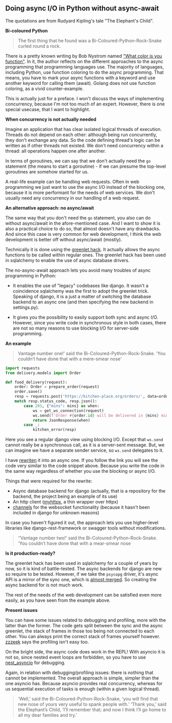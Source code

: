 ## Doing async I/O in Python without async-await

The quotations are from Rudyard Kipling's tale "The Elephant's Child".

**Bi-coloured Python**

>The first thing that he found was a Bi-Coloured-Python-Rock-Snake curled round a rock.

There is a pretty known writing by Bob Nystrom named
["What color is you function"](https://journal.stuffwithstuff.com/2015/02/01/what-color-is-your-function/).
In it, the author reflects on the different approaches to the async programming that programming languages use.
The majority of languages, including Python, use function coloring to do the async programming.
That means, you have to mark your async functions with a keyword and use another keyword for calling them (await).
Golang does not use function coloring, as a vivid counter-example.

This is actually just for a preface.
I won't discuss the ways of implementing concurrency, because I'm not too much of an expert.
However, there is one special usecase, that I want to highlight.

**When concurrency is not actually needed**

Imagine an application that has clear isolated logical threads of execution.
Threads do not depend on each other: although being run concurrently, they don't exchange any data.
So the code defining thread's logic can be written as if other threads not existed.
 We don't need concurrency within a thread: all operations happen one after another.

 In terms of goroutines, we can say that we don't actually need the `go` statement (the means to start a goroutine) - if
 we can presume the top-level goroutines are somehow started for us.

 A real-life example can be handling web requests. Often  in web programming we just want to use the async I/O instead of the blocking
 one, because it is more performant for the needs of web services. We don't usually need any concurrency in our handling
 of a web request.

 **An alternative approach: no async/await**

The same way that you don't need the `go` statement, you also can do without async/await in the afore-mentioned case.
And I want to show it is also a practical choice to do so, that almost doesn't have any drawbacks.
And since this case is very common for web development, I think the web
development is better off without async/await (mostly).

Technically it is done using the [greenlet hack](https://github.com/Bi-Coloured-Python-Rock-Snake/greenhack).
It actually allows the async functions to be called within regular ones.
The greenlet hack has been used in sqlalchemy to enable the use of async database drivers.

The no-async-await approach lets you avoid many troubles of async programming in Python:

- It enables the use of "legacy" codebases like django. It wasn't a coincidence sqlalchemy was the first to adopt the greenlet trick. Speaking of django, it is a just a matter of switching the database backend to an async one (and then specifying the new backend in settings.py).

- It gives you the possibility to easily support both sync and async I/O. However,
  since you write code in synchronous style in both cases, there are not so many reasons to use blocking I/O for server-side programming.

**An example**

>Vantage number one!’ said the Bi-Coloured-Python-Rock-Snake. ‘You couldn’t have done that with a mere-smear nose'

```python
import requests
from delivery.models import Order

def food_delivery(request):
    order: Order = prepare_order(request)
    order.save()
    resp = requests.post('https://kitchen-place.org/orders/', data=order.as_dict())
    match resp.status_code, resp.json():
        case 201, {"mins": mins} as when:
            ws = get_ws_connection(request)
            ws.send(f'Order #{order.id} will be delivered in {mins} minutes.')
            return JsonResponse(when)
        case _:
            kitchen_error(resp)
```
Here you see a regular django view using blocking I/O.
Except that `ws.send` cannot really be a synchronous call,
as it is a server-sent message. But, we can imagine we have a separate sender service, so `ws.send` delegates to it.

I have [rewriten](https://github.com/Bi-Coloured-Python-Rock-Snake/pgbackend/blob/main/kitchen/views.py) it into an async one. If you follow the link you will see the code very similar to the code snippet above. Because you write the code in the same way regardless of whether you use the blocking or async I/O.

Things that were required for the rewrite:

- Async database backend for django (actually, that is a repository for the backend, the project being an example of its use)
- An http client ([myhttpx](https://github.com/Bi-Coloured-Python-Rock-Snake/pgbackend/blob/main/myhttpx.py), a thin wrapper over httpx)
- [channels](https://channels.readthedocs.io/en/stable/) for the websocket functionality (because it hasn't been included in django for unknown reasons)

In case you haven't figured it out, the approach lets you use higher-level libraries like
django-rest-framework or swagger tools without modifications.

>‘’Vantage number two!’ said the Bi-Coloured-Python-Rock-Snake. ‘You couldn’t have done that with a mear-smear nose

**Is it production-ready?**

The greenlet hack has been used in sqlalchemy for a couple of years by now, so it is kind of battle-tested. The async backends for django are new so require to be tested. However, if we take the `psycopg` driver, it's async API is a mirror of the sync one, which is [almost merged](https://github.com/django/django/pull/15687). So creating the async backend for is not much work.

The rest of the needs of the web development can be satisfied even more easily, as you have seen from the example above.

**Present issues**

You can have some issues related to debugging and profiling, more with the latter than the former.
The code gets split between the sync and the async greenlet, the stack of frames in those too being not connected to each other. You can always print the correct stack of frames yourself however. [zzzeek](https://github.com/zzzeek) says the profiling isn't easy too.

On the bright side, the async code does work in the REPL! With asyncio it is not so, since nested event loops are forbidden, so you have to use [nest_asyncio](https://github.com/erdewit/nest_asyncio) for debugging.

Again, in relation with debugging/profiling issues: there is nothing that cannot be implemented. The overall approach is simple, simpler than the one asyncio has. Because asyncio provides real concurrency, whereas for us sequential execution of tasks is enough (within a given logical thread).

> ‘Well,’ said the Bi-Coloured-Python-Rock-Snake, ‘you will find that new nose of yours very useful to spank people with.’
> ‘Thank you,’ said the Elephant’s Child, ‘I’ll remember that; and now I think I’ll go home to all my dear families and try.’